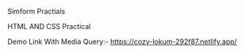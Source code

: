 Simform Practials

HTML AND CSS Practical

Demo Link
    With Media Query:- https://cozy-lokum-292f87.netlify.app/

